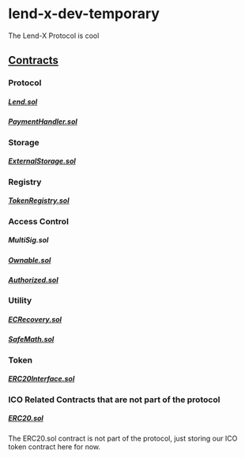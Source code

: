 # lend-x-dev-temporary
The Lend-X Protocol is cool

## [Contracts](/contracts)

### Protocol
##### [Lend.sol](/contracts/Lend.sol)
##### [PaymentHandler.sol](/contracts/PaymentHandler.sol)

### Storage
##### [ExternalStorage.sol](/contracts/ExternalStorage.sol)

### Registry
##### [TokenRegistry.sol](/contracts/TokenRegistry.sol)

### Access Control
##### MultiSig.sol
##### [Ownable.sol](/contracts/Ownable.sol)
##### [Authorized.sol](/contracts/Authorized.sol)

### Utility
##### [ECRecovery.sol](/contracts/ECRecovery.sol)
##### [SafeMath.sol](/contracts/SafeMath.sol)

### Token
##### [ERC20Interface.sol](/contracts/ERC20Interface.sol)


### ICO Related Contracts that are not part of the protocol
##### [ERC20.sol](/contracts/ERC20.sol)
The ERC20.sol contract is not part of the protocol, just storing our ICO token contract here for now.
